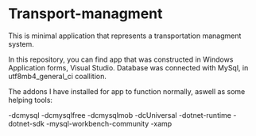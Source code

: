 # Transport-managment
 This is minimal application that represents a transportation managment system.

In this repository, you can find app that was constructed in Windows Application forms, Visual Studio.
Database was connected with MySql, in utf8mb4_general_ci coallition.

The addons I have installed for app to function normally, aswell as some helping tools:

-dcmysql
-dcmysqlfree
-dcmysqlmob
-dcUniversal
-dotnet-runtime
-dotnet-sdk
-mysql-workbench-community
-xamp
